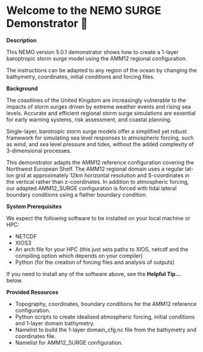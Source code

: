 # **Welcome to the NEMO SURGE Demonstrator :wave:**

**Description**

This NEMO version 5.0.1 demonstrator shows how to create a 1-layer baroptropic storm surge model using the AMM12 regional configuration.

The instructions can be adapted to any region of the ocean by changing the bathymetry, coordinates, initial conditions and forcing files.

**Background**

The coastlines of the United Kingdom are increasingly vulnerable to the impacts of storm surges driven by extreme weather events and rising sea levels. Accurate and efficient regional storm surge simulations are essential for early warning systems, risk assessment, and coastal planning.

Single-layer, barotropic storm surge models offer a simplified yet robust framework for simulating sea level responses to atmospheric forcing, such as wind, and sea level pressure and tides, without the added complexity of 3-dimensional processes.

This demonstrator adapts the AMM12 reference configuration covering the Northwest European Shelf. The AMM12 regional domain uses a regular lat-lon grid at approximately 12km horizontal resolution and S-coordinates in the vertical rather than z-coordinates. In addition to atmospheric forcing, our adapted AMM12_SURGE configuration is forced with tidal lateral boundary conditions using a flather boundary condition.

**System Prerequisites**

We expect the following software to be installed on your local machine or HPC: 
* NETCDF
* XIOS3
* An arch file for your HPC (this just sets paths to XIOS, netcdf and the compiling option
which depends on your compiler)
* Python (for the creation of forcing files and analysis of outputs)

If you need to install any of the software above, see the **Helpful Tip...** below.

**Provided Resources**

* Topography, coordinates, boundary conditions for the AMM12 reference configuration.
* Python scripts to create idealised atmospheric forcing, initial conditions and 1-layer domain bathymetry.
* Namelist to build the 1-layer domain_cfg.nc file from the bathymetry and coordinates file.
* Namelist for AMM12_SURGE configuration. 
